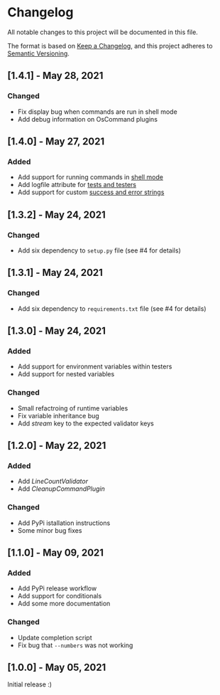 # Changelog

All notable changes to this project will be documented in this file.

The format is based on [Keep a Changelog](https://keepachangelog.com/en/1.0.0/),
and this project adheres to [Semantic Versioning](https://semver.org/spec/v2.0.0.html).


## [1.4.1] - May 28, 2021

### Changed

* Fix display bug when commands are run in shell mode
* Add debug information on OsCommand plugins


## [1.4.0] - May 27, 2021

### Added

* Add support for running commands in [shell mode](/docs/README.md#worth-knowing)
* Add logfile attribute for [tests and testers](/docs/README.md#logging)
* Add support for custom [success and error strings](/docs/README.md##custom-strings)


## [1.3.2] - May 24, 2021

### Changed

* Add six dependency to ``setup.py`` file (see #4 for details)


## [1.3.1] - May 24, 2021

### Changed

* Add six dependency to ``requirements.txt`` file (see #4 for details)


## [1.3.0] - May 24, 2021

### Added

* Add support for environment variables within testers
* Add support for nested variables

### Changed

* Small refactroing of runtime variables
* Fix variable inheritance bug
* Add *stream* key to the expected validator keys


## [1.2.0] - May 22, 2021

### Added

* Add *LineCountValidator*
* Add *CleanupCommandPlugin*

### Changed

* Add PyPi istallation instructions
* Some minor bug fixes


## [1.1.0] - May 09, 2021

### Added

* Add PyPi release workflow
* Add support for conditionals
* Add some more documentation

### Changed

* Update completion script
* Fix bug that ``--numbers`` was not working


## [1.0.0] - May 05, 2021

Initial release :)

